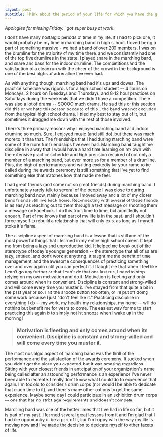 ```yaml
---
layout: post
subtitle: Think about the period of your life for which you have the greatest nostalgia. Once you identify that time period, think of why you’re so nostalgic about it. What elements could you revive in your life now?
---
```


*Apologies for missing Friday. I got super busy at work!*

I don't have many nostalgic periods of time in my life. If I had to pick one, it would probably be my time in marching band in high school. I loved being a part of something massive - we had a band of over 200 members. I was on the drumline for the majority of my time there, and we consistently had one of the top five drumlines in the state. I played snare in the marching band, and snare and bass for the indoor drumline. The competitions and the satisfaction of a clean run with the cheer of the crowd in the background is one of the best highs of adrenaline I've ever had.

As with anything though, marching band had it's ups and downs. The practice schedule was rigorous for a high school student -- 4 hours on Mondays, 2 hours on Tuesdays and Thursdays, and 8-12 hour practices on Saturdays during the weekends that we didn't have a competition. There was also a lot of drama -- SOOOO much drama. He said this or this section did this or we hate this person because of this... the band was not excluded from the typical high school drama. I tried my best to stay out of it, but sometimes it dragged me down with the rest of those involved.

There's three primary reasons why I enjoyed marching band and indoor drumline so much. Sure, I enjoyed music (and still do), but there was much more to it than that. The friendships that I had during marching band were some of the more fun friendships I've ever had. Marching band taught me discipline in a way that I would have a hard time learning on my own with the extensive practice schedule and high precision required of not only a member of a marching band, but even more so for a member of a drumline. Plus, the high of performances and waiting excitedly for your name to be called during the awards ceremony is still something that I've yet to find something else that matches how that made me feel.

I had great friends (and some not so great friends) during marching band. I unfortunately rarely talk to several of the people I was close to during marching band now, mainly because I moved away and a lot of my closer band friends still live back home. Reconnecting with several of these friends is as easy as reaching out to them through a text message or shooting them a message on Facebook. I do this from time to time, but admittedly not enough. Part of me knows that part of my life is in the past, and I shouldn't force myself to rebuild a relationship that will only exist as long as I myself stoke it's flame.

The discipline aspect of marching band is a lesson that is still one of the most powerful things that I learned in my entire high school career. It kept me from being a lazy and unproductive kid. It helped me break out of the stereotype of today's younger generation -- the stereotype that all of us are lazy, entitled, and don't work at anything. It taught me the benefit of time management, and the awesome consequences of practicing something over and over again until you can perfect it. It taught me that when I feel like I can't go any further or that I can't do that one last run, I need to stop relying on my own motivation and do it. Motivation is fleeting and only comes around when its convenient. Discipline is constant and strong-willed and will come every time you muster it. I've strayed from that quite a bit in the past year or so. I hit the snooze button too often, or I'll put off doing some work because I just "don't feel like it." Practicing discipline in everything I do -- my work, my health, my relationships, my home -- will do nothing but benefit me for years to come. The easiest way for me to start practicing this again is to simply not hit snooze when I wake up in the morning!

> ### Motivation is fleeting and only comes around when its convenient. Discipline is constant and strong-willed and will come every time you muster it.

The most nostalgic aspect of marching band was the thrill of the performance and the satisfaction of the awards ceremony. It sucked when you didn't get the place you expected, but it was amazing regardless. Sitting with your closest friends in anticipation of your organization's name being called after an astounding performance is an experience I've never been able to recreate. I really don't know what I could do to experience that again. I'm too old to consider a drum corps (nor would I be able to dedicate that much time to it), and there's many other options to get the same experience. Maybe some day I could participate in an exhibition drum corps -- one that has no strict age requirements and doesn't compete.

Marching band was one of the better times that I've had in life so far, but it is part of my past. I learned several great lessons from it and I'm glad that I had the opportunity to be a part of it, but I'm happy with the way my life is moving now and I've made the decision to dedicate myself to other facets of life.
